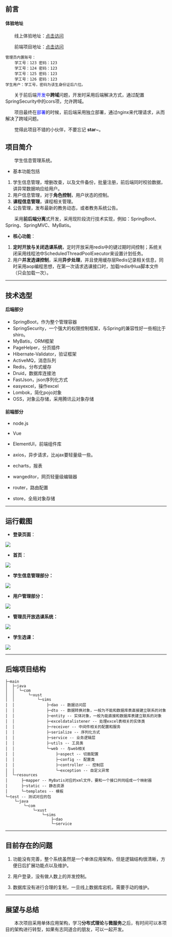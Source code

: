 ## 前言

#### 体验地址

&emsp;&emsp;线上体验地址：[点击访问](http://175.24.53.252:8000/)

&emsp;&emsp;前端项目地址：[点击访问](https://github.com/LeeCue/sims_vue)

```
管理员内置账号：
	学工号：123 密码：123
	学工号：124 密码：123
	学工号：125 密码：123
	学工号：126 密码：123
学生用户：学工号，密码为该生身份证后六位。
```

&emsp;&emsp;关于前后端<font color='blue'>开发</font>中**跨域**问题，开发时采用后端解决方式，通过配置SpringSecurity中的cors项，允许跨域。

&emsp;&emsp;项目最终在<font color='blue'>部署</font>的时候，前后端采用独立部署，通过nginx来代理请求，从而解决了跨域问题。  

&emsp;&emsp;觉得此项目不错的小伙伴，不要忘记 **star**~。

## 项目简介

&emsp;&emsp;学生信息管理系统。

- 基本功能包括

1. 学生信息管理，增删改查，以及文件备份，批量注册，前后端同时校验数据，讲异常数据响应给用户。
2. 用户信息管理，对于**角色控制**，用户状态的控制。
3. **课程信息管理**，课程相关管理。
4. 公告管理，发布最新的教务动态，或者教务系统公告。

&emsp;&emsp;采用**前后端分离**式开发，采用现阶段流行技术实现，例如：SpringBoot、Spring、SpringMVC、MyBatis。

- **核心功能**：

1. **定时开放与关闭选课系统**，定时开放采用redis中的键过期时间控制；系统关闭采用线程池中ScheduledThreadPoolExecutor来设置计划任务。
2. 用户**并发选课控制**，采用**异步处理**，并且使用缓存层Redis记录相关信息，同时采用aop编程思想，在第一次请求选课接口时，加载redis中lua脚本文件（只会加载一次）。

- - -

## 技术选型

#### 后端部分

- SpringBoot，作为整个管理容器
- SpringSecurity，一个强大的权限控制框架，与Spring的兼容性好一些相比于shiro。
- MyBatis，ORM框架
- PageHelper，分页插件
- Hibernate-Validator，验证框架
- ActiveMQ，消息队列
- Redis，分布式缓存
- Druid，数据库连接池
- FastJson，json序列化方式
- easyexcel，操作excel
- Lombok，简化pojo对象
- OSS，对象云存储，采用腾讯云对象存储

#### 前端部分

- node.js

- Vue
- ElementUI，前端组件库
- axios，异步请求，比ajax要轻量级一些。
- echarts，报表
- wangeditor，网页轻量级编辑器
- router，路由配置
- store，全局对象存储

---

## 运行截图

- **登录页面**：

![](./images/sims_index.png)

- **首页**：

![](./images/sims_home.png)

- **学生信息管理部分：**

![](./images/sims_student.png)

- **用户管理部分：**

![](./images/sims_personal.png)

- **管理员开放选课系统：**

![](./images/sims_course_system.png)

- **学生选课：**

![](./images/sims_student_select_course.png)

---

## 后端项目结构

```
├─main
│  ├─java
│  │  └─com
│  │      └─xust
│  │          └─sims
│  │              ├─dao -- 数据访问层
│  │              ├─dto -- 数据转换对象，一般为不能和数据库表直接建立联系的对象
│  │              ├─entity -- 实体对象，一般为能直接和数据库表建立联系的对象
│  │              ├─exceldatalistener -- 处理excel表相关的实体类
│  │              ├─receiver -- 中间件相关的配置和服务
│  │              ├─serialize -- 序列化方式
│  │              ├─service -- 业务逻辑层
│  │              ├─utils -- 工具类
│  │              └─web -- 与web相关
│  │                  ├─aspect -- 切面配置
│  │                  ├─config -- 配置类
│  │                  ├─controller -- 控制层
│  │                  └─exception -- 自定义异常
│  └─resources
│      ├─mapper -- MyBatis对应的xml文件，要和一个接口共同组成一个映射器
│      ├─static -- 静态资源
│      └─templates -- 模板
└─test -- 测试对应的包
    └─java
        └─com
            └─xust
                └─sims
                    ├─dao
                    └─service
```

---

## 目前存在的问题

1. 功能没有完善，整个系统虽然是一个单体应用架构，但是逻辑结构很清晰，方便日后扩展功能点以及维护。

2. 用户登录，没有做人数上的并发控制。
3. 数据库没有进行合理的复制，一旦线上数据库宕机，需要手动的维护。

---

## 展望与总结

&emsp;&emsp;本次项目采用单体应用架构，学习**分布式理论**与**微服务**之后，有时间可以本项目的架构进行转型，如果有志同道合的朋友，可以一起开发。